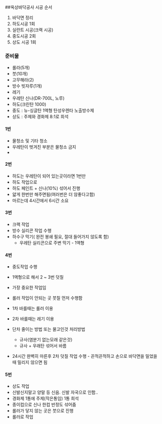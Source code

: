 ##옥상바닥공사 시공 순서
1. 바닥면 정리
2. 하도시공 1회
3. 실란트 시공(크랙 시공)
4. 중도시공 2회
5. 상도 시공 1회

### 준비물
* 롤라(5개)
* 붓(10개)
* 고무해라(2)
* 방수 빗자루(1개)
* 레기
* 우레탄 신나(DR-700L, 노루)
* 하도(크린탄 1000)
* 중도 : 뉴-싱글탄 1액형 탄성우렌타 노출방수제
* 상도 : 주제와 경화제 8:1로 희석

#### 1번
* 물청소 및 기타 청소
* 우레탄이 벗겨진 부분은 물청소 금지
* 

#### 2번
* 하도는 우레탄이 되어 있는곳이라면 1번만
* 하도 작업으로
* 하도 페인트 + 신나(10%) 섞어서 진행
* 얇게 한번만 해주면됨(여러번은 더 않좋다고함)
* 마르는데 4시간에서 6시간 소요

#### 3번
* 크랙 작업
* 방수 실리콘 작업 수행
* 하수구 막기( 완전 봉쇄 필요, 절대 들어가지 않도록 함)
  * 우레탄 실리콘으로 주변 막기 - 1액형 

#### 4번
* 중도작업 수행

* 1액형으로 해서 2 ~ 3번 덧칠
* 가장 중요한 작업임
* 롤러 작업이 안되는 곳 붓칠 먼저 수행함
* 1차 바를때는 롤러 이용
* 2차 바를때는 레기 이용
* 단차 줄이는 방법 또는 물고인것 처리방법
  * 규사(염분기 없는모래 같은것)
  * 규사 + 우래탄 섞어서 바름
* 24시간 완벽히 마른후 2차 덧칠 작업 수행 - 끈적끈적하고 손으로 바닥면을 밀었을때 밀리지 않으면 됨

#### 5번
* 상도 작업  
* 신발신지말고 양말 등 신음. 신발 자국으로 인함..
* 경화제 1통에 주제(작은통임) 1통 희석
* 종이컵으로 신나 한컵 반정도 섞어줌
* 롤러가 닿지 않는 곳은 붓으로 진행
* 롤러로 작업
